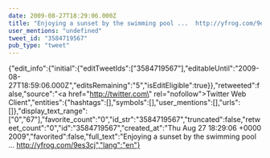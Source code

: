 ```yaml
---
date: 2009-08-27T18:29:06.000Z
title: "Enjoying a sunset by the swimming pool ...  http://yfrog.com/9es3cj″"
user_mentions: "undefined"
tweet_id: "3584719567"
pub_type: "tweet"
---
```

{"edit_info":{"initial":{"editTweetIds":["3584719567"],"editableUntil":"2009-08-27T18:59:06.000Z","editsRemaining":"5","isEditEligible":true}},"retweeted":false,"source":"<a href=\"http://twitter.com\" rel=\"nofollow\">Twitter Web Client</a>","entities":{"hashtags":[],"symbols":[],"user_mentions":[],"urls":[]},"display_text_range":["0","67"],"favorite_count":"0","id_str":"3584719567","truncated":false,"retweet_count":"0","id":"3584719567","created_at":"Thu Aug 27 18:29:06 +0000 2009","favorited":false,"full_text":"Enjoying a sunset by the swimming pool ...  http://yfrog.com/9es3cj","lang":"en"}
